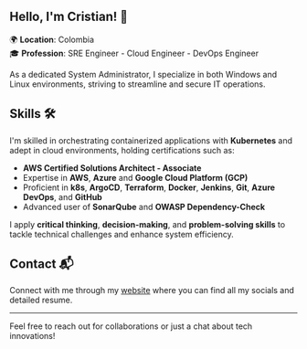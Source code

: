 ## Hello, I'm Cristian! 👋

🌍 **Location**: Colombia  
🎓 **Profession**: SRE Engineer - Cloud Engineer - DevOps Engineer

As a dedicated System Administrator, I specialize in both Windows and Linux environments, striving to streamline and secure IT operations.

## Skills 🛠️

I'm skilled in orchestrating containerized applications with **Kubernetes** and adept in cloud environments, holding certifications such as:

- **AWS Certified Solutions Architect - Associate**
- Expertise in **AWS**, **Azure** and **Google Cloud Platform (GCP)**
- Proficient in **k8s**, **ArgoCD**, **Terraform**, **Docker**, **Jenkins**, **Git**, **Azure DevOps**, and **GitHub**
- Advanced user of **SonarQube** and **OWASP Dependency-Check**

I apply **critical thinking**, **decision-making**, and **problem-solving skills** to tackle technical challenges and enhance system efficiency.

## Contact 📬

Connect with me through my [website](https://cristianestupinan.online) where you can find all my socials and detailed resume.

---

Feel free to reach out for collaborations or just a chat about tech innovations!

